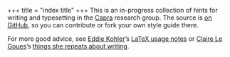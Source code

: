 +++
title = "index title"
+++
This is an in-progress collection of hints for writing and typesetting in the [Capra][] research group.
The source is [on GitHub][gh], so you can contribute or fork your own style guide there.

For more good advice, see [Eddie Kohler][ek]’s [LaTeX usage notes][eklatex] or [Claire Le Goues][clg]’s [things she repeats about writing][clgwriting].

[capra]: https://capra.cs.cornell.edu
[gh]: https://github.com/cucapra/styleguide
[ek]: http://www.read.seas.harvard.edu/~kohler/
[eklatex]: http://www.read.seas.harvard.edu/~kohler/latex.html
[clg]: https://clairelegoues.com
[clgwriting]: https://clairelegoues.com/posts/clg-writing-rules.html
